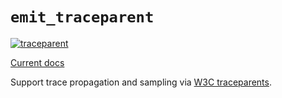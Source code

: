 # `emit_traceparent`

[![traceparent](https://github.com/emit-rs/emit/actions/workflows/traceparent.yml/badge.svg)](https://github.com/emit-rs/emit/actions/workflows/traceparent.yml)

[Current docs](https://docs.rs/emit_traceparent/1.13.1/emit_traceparent/index.html)

Support trace propagation and sampling via [W3C traceparents](https://www.w3.org/TR/trace-context/).
